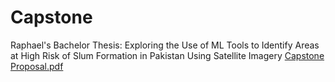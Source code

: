 # Capstone
Raphael's Bachelor Thesis: Exploring the Use of ML Tools to Identify Areas at High Risk of Slum Formation in Pakistan Using Satellite Imagery
[Capstone Proposal.pdf](https://github.com/RaphaelKhalid/Capstone/files/12500137/Capstone.Proposal.pdf)
